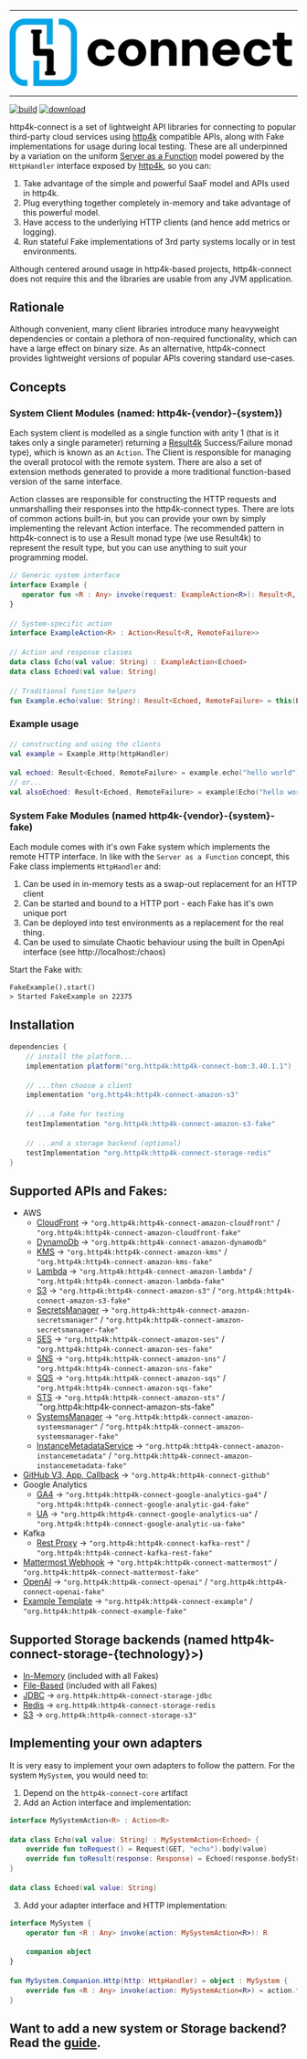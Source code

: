 <hr/>
<img src="logo.png" alt="http4k-connect"/>
<hr/>

<a href="https://github.com/http4k/http4k-connect/actions?query=workflow%3A.github%2Fworkflows%2Fbuild.yaml"><img alt="build" src="https://github.com/http4k/http4k-connect/workflows/.github/workflows/build.yaml/badge.svg"></a>
<a href="https://mvnrepository.com/artifact/org.http4k"><img alt="download" src="https://img.shields.io/maven-central/v/org.http4k/http4k-connect-core"></a>

[comment]: <> (<img alt="jcenter free" src="https://img.shields.io/badge/JCenter%20free-%3Ev2.21.0.0-success">)
[comment]: <> (<a href="https://codecov.io/gh/http4k/http4k-connect"><img src="https://codecov.io/gh/http4k/http4k-connect/branch/master/graph/badge.svg" /></a>)

http4k-connect is a set of lightweight API libraries for connecting to popular third-party cloud services using [http4k](https://http4k.org) compatible APIs, along with Fake implementations for usage during local testing. These are all underpinned by a variation on the uniform [Server as a Function](https://monkey.org/~marius/funsrv.pdf) model powered by the `HttpHandler` interface exposed by [http4k](https://http4k.org), so you can:
 
1. Take advantage of the simple and powerful SaaF model and APIs used in http4k.
1. Plug everything together completely in-memory and take advantage of this powerful model.
1. Have access to the underlying HTTP clients (and hence add metrics or logging).
1. Run stateful Fake implementations of 3rd party systems locally or in test environments.

Although centered around usage in http4k-based projects, http4k-connect does not require this and the libraries are usable from any JVM application.

## Rationale
Although convenient, many client libraries introduce many heavyweight dependencies or contain a plethora of non-required functionality, which can have a large effect on binary size. As an alternative, http4k-connect provides lightweight versions of popular APIs covering standard use-cases.

## Concepts

### System Client Modules (named: http4k-{vendor}-{system})
Each system client is modelled as a single function with arity 1 (that is it takes only a single parameter) returning a [Result4k](https://github.com/fork-handles/forkhandles/tree/trunk/result4k) Success/Failure monad type), which is known as an `Action`. The Client is responsible for managing the overall protocol with the remote system. There are also a set of extension methods generated to provide a more traditional function-based version of the same interface.

Action classes are responsible for constructing the HTTP requests and unmarshalling their responses into the http4k-connect types. There are lots of common actions built-in, but you can provide your own by simply implementing the relevant Action interface. The recommended pattern in http4k-connect is to use a Result monad type (we use Result4k) to represent the result type, but you can use anything to suit your programming model.

```kotlin
// Generic system interface
interface Example {
   operator fun <R : Any> invoke(request: ExampleAction<R>): Result<R, RemoteFailure>
}

// System-specific action
interface ExampleAction<R> : Action<Result<R, RemoteFailure>>

// Action and response classes
data class Echo(val value: String) : ExampleAction<Echoed>
data class Echoed(val value: String)

// Traditional function helpers
fun Example.echo(value: String): Result<Echoed, RemoteFailure> = this(Echo(value))
```

### Example usage
```kotlin
// constructing and using the clients
val example = Example.Http(httpHandler)

val echoed: Result<Echoed, RemoteFailure> = example.echo("hello world")
// or...
val alsoEchoed: Result<Echoed, RemoteFailure> = example(Echo("hello world"))
```

### System Fake Modules (named http4k-{vendor}-{system}-fake)
Each module comes with it's own Fake system which implements the remote HTTP interface. In like with the `Server as a Function` concept, this Fake class implements `HttpHandler` and:
 
 1. Can be used in in-memory tests as a swap-out replacement for an HTTP client
 2. Can be started and bound to a HTTP port - each Fake has it's own unique port
 3. Can be deployed into test environments as a replacement for the real thing.
 4. Can be used to simulate Chaotic behaviour using the built in OpenApi interface (see http://localhost:<port>/chaos)

Start the Fake with:
```
FakeExample().start()
> Started FakeExample on 22375
```

## Installation
```groovy
dependencies {
    // install the platform...
    implementation platform("org.http4k:http4k-connect-bom:3.40.1.1")

    // ...then choose a client
    implementation "org.http4k:http4k-connect-amazon-s3"

    // ...a fake for testing
    testImplementation "org.http4k:http4k-connect-amazon-s3-fake"

    // ...and a storage backend (optional)
    testImplementation "org.http4k:http4k-connect-storage-redis"
}
```

## Supported APIs and Fakes:

- AWS
    - [CloudFront](./amazon/kms) -> `"org.http4k:http4k-connect-amazon-cloudfront"` / `"org.http4k:http4k-connect-amazon-cloudfront-fake"`
    - [DynamoDb](./amazon/dynamodb) -> `"org.http4k:http4k-connect-amazon-dynamodb"`
    - [KMS](./amazon/kms) -> `"org.http4k:http4k-connect-amazon-kms"` / `"org.http4k:http4k-connect-amazon-kms-fake"`
    - [Lambda](./amazon/lambda) -> `"org.http4k:http4k-connect-amazon-lambda"` / `"org.http4k:http4k-connect-amazon-lambda-fake"`
    - [S3](./amazon/s3) -> `"org.http4k:http4k-connect-amazon-s3"` / `"org.http4k:http4k-connect-amazon-s3-fake"`
    - [SecretsManager](./amazon/secretsmanager) -> `"org.http4k:http4k-connect-amazon-secretsmanager"` / `"org.http4k:http4k-connect-amazon-secretsmanager-fake"`
    - [SES](./amazon/ses) -> `"org.http4k:http4k-connect-amazon-ses"` / `"org.http4k:http4k-connect-amazon-ses-fake"`
    - [SNS](./amazon/sns) -> `"org.http4k:http4k-connect-amazon-sns"` / `"org.http4k:http4k-connect-amazon-sns-fake"`
    - [SQS](./amazon/sqs) -> `"org.http4k:http4k-connect-amazon-sqs"` / `"org.http4k:http4k-connect-amazon-sqs-fake"`
    - [STS](./amazon/sts) -> `"org.http4k:http4k-connect-amazon-sts"` / `"org.http4k:http4k-connect-amazon-sts-fake"
    - [SystemsManager](./amazon/systemsmanager) -> `"org.http4k:http4k-connect-amazon-systemsmanager"` / `"org.http4k:http4k-connect-amazon-systemsmanager-fake"`
    - [InstanceMetadataService](./amazon/instancemetadata) -> `"org.http4k:http4k-connect-amazon-instancemetadata"` / `"org.http4k:http4k-connect-amazon-instancemetadata-fake"`
- [GitHub V3, App, Callback](./github) -> `"org.http4k:http4k-connect-github"`
- Google Analytics
    - [GA4](./google/analytics-ga4) -> `"org.http4k:http4k-connect-google-analytics-ga4"` / `"org.http4k:http4k-connect-google-analytic-ga4-fake"`
    - [UA](./google/analytics-ua) -> `"org.http4k:http4k-connect-google-analytics-ua"` / `"org.http4k:http4k-connect-google-analytic-ua-fake"`
- Kafka
    - [Rest Proxy](kafka/rest) -> `"org.http4k:http4k-connect-kafka-rest"` / `"org.http4k:http4k-connect-kafka-rest-fake"`
- [Mattermost Webhook](./mattermost) -> `"org.http4k:http4k-connect-mattermost"` / `"org.http4k:http4k-connect-mattermost-fake"`
- [OpenAI](./openai) -> `"org.http4k:http4k-connect-openai"` / `"org.http4k:http4k-connect-openai-fake"`
- [Example Template](./example) -> `"org.http4k:http4k-connect-example"` / `"org.http4k:http4k-connect-example-fake"`

## Supported Storage backends (named http4k-connect-storage-{technology}>)

- [In-Memory](./core/fake) (included with all Fakes)
- [File-Based](./core/fake) (included with all Fakes)
- [JDBC](./storage/jdbc) -> `org.http4k:http4k-connect-storage-jdbc`
- [Redis](./storage/redis) -> `org.http4k:http4k-connect-storage-redis`
- [S3](./storage/s3) -> `org.http4k:http4k-connect-storage-s3"`

## Implementing your own adapters
It is very easy to implement your own adapters to follow the pattern. For the system `MySystem`, you would need to:

1. Depend on the `http4k-connect-core` artifact
2. Add an Action interface and implementation:
```kotlin
interface MySystemAction<R> : Action<R>

data class Echo(val value: String) : MySystemAction<Echoed> {
    override fun toRequest() = Request(GET, "echo").body(value)
    override fun toResult(response: Response) = Echoed(response.bodyString())
}

data class Echoed(val value: String)
```
3. Add your adapter interface and HTTP implementation:
```kotlin
interface MySystem {
    operator fun <R : Any> invoke(action: MySystemAction<R>): R

    companion object
}

fun MySystem.Companion.Http(http: HttpHandler) = object : MySystem {
    override fun <R : Any> invoke(action: MySystemAction<R>) = action.toResult(http(action.toRequest()))
}
```

## Want to add a new system or Storage backend? Read the [guide](CONTRIBUTING.md).

